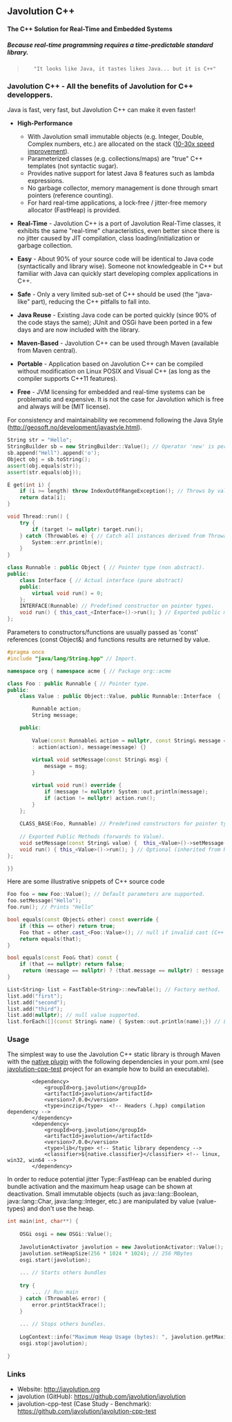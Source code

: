 ## Javolution C++
#### The C++ Solution for Real-Time and Embedded Systems
##### Because real-time programming requires a time-predictable standard library.

>        "It looks like Java, it tastes likes Java... but it is C++"

### Javolution C++ - All the benefits of Javolution for C++ developpers.

Java is fast, very fast, but Javolution C++ can make it even faster!

- **High-Performance** 
    - With Javolution small immutable objects (e.g. Integer, Double, Complex numbers, etc.)
      are allocated on the stack ([10-30x speed improvement](https://github.com/javolution/javolution-cpp-test)). 
    - Parameterized classes (e.g. collections/maps) are "true" C++ templates (not syntactic sugar).
    - Provides native support for latest Java 8 features such as lambda expressions. 
    - No garbage collector, memory management is done through smart pointers (reference counting).
    - For hard real-time applications, a lock-free / jitter-free memory allocator (FastHeap) is provided.

- **Real-Time** - Javolution C++ is a port of Javolution Real-Time classes, it exhibits the same "real-time" characteristics, even better since there is no jitter caused by JIT compilation, class loading/initialization or garbage collection.

- **Easy** - About 90% of your source code will be identical to Java code (syntactically and library wise). Someone not knowledgeable in C++ but familiar with Java can quickly start developing complex applications in C++.

- **Safe** - Only a very limited sub-set of C++ should be used (the "java-like" part), reducing the C++ pitfalls to fall into.

- **Java Reuse** - Existing Java code can be ported quickly (since 90% of the code stays the same); JUnit and OSGi have been ported in a few days and are now included with the library.

- **Maven-Based** - Javolution C++ can be used through Maven (available from Maven central).

- **Portable** - Application based on Javolution C++ can be compiled without modification on Linux POSIX and Visual C++ (as long as the compiler supports C++11 features). 

- **Free** - JVM licensing for embedded and real-time systems can be problematic and expensive. It is not the case for Javolution which is free and always will be (MIT license). 
  
For consistency and maintainability we recommend following the Java Style (http://geosoft.no/development/javastyle.html).

```cpp
String str = "Hello"; 
StringBuilder sb = new StringBuilder::Value(); // Operator 'new' is performed on the Value type. 
sb.append("Hell").append('o');
Object obj = sb.toString();                       
assert(obj.equals(str));
assert(str.equals(obj));

E get(int i) {
    if (i >= length) throw IndexOutOfRangeException(); // Throws by value (no 'new'), but caught by reference (&).
    return data[i];
}

void Thread::run() {
    try {
        if (target != nullptr) target.run(); 
    } catch (Throwable& e) { // Catch all instances derived from Throwable.
        System::err.println(e);
    }
}

class Runnable : public Object { // Pointer type (non abstract).
public:
    class Interface { // Actual interface (pure abstract)
    public:
        virtual void run() = 0;    
    }; 
    INTERFACE(Runnable) // Predefined constructor on pointer types.
    void run() { this_cast_<Interface>()->run(); } // Exported public method (dynamic cast)
};
``` 

Parameters to constructors/functions are usually passed as 'const' references (const Object&) and functions results are returned by value.
 
```cpp
#pragma once 
#include "java/lang/String.hpp" // Import.

namespace org { namespace acme { // Package org::acme

class Foo : public Runnable { // Pointer type.
public:
    class Value : public Object::Value, public Runnable::Interface  {  // Value type (holds member methods)

        Runnable action;
        String message;

    public:
    
        Value(const Runnable& action = nullptr, const String& message = nullptr) 
        : action(action), message(message) {}         
    
        virtual void setMessage(const String& msg) { 
            message = msg;
        }

        virtual void run() override {
            if (message != nullptr) System::out.println(message);
            if (action != nullptr) action.run();
        }
    };
    
    CLASS_BASE(Foo, Runnable) // Predefined constructors for pointer types.
        
    // Exported Public Methods (forwards to Value).
    void setMessage(const String& value) {  this_<Value>()->setMessage(value); }    
    void run() { this_<Value>()->run(); } // Optional (inherited from Runnable)
}; 

}}
``` 
Here are some illustrative snippets of C++ source code

```cpp
Foo foo = new Foo::Value(); // Default parameters are supported.
foo.setMessage("Hello");
foo.run(); // Prints "Hello"

bool equals(const Object& other) const override {
    if (this == other) return true;
    Foo that = other.cast_<Foo::Value>(); // null if invalid cast (C++ specific)
    return equals(that);
}

bool equals(const Foo& that) const {
    if (that == nullptr) return false;
     return (message == nullptr) ? (that.message == nullptr) : message.equals(that.message);
} 

List<String> list = FastTable<String>::newTable(); // Factory method. 
list.add("first");                                  
list.add("second");
list.add("third");
list.add(nullptr); // null value supported.
list.forEach([](const String& name) { System::out.println(name);}) // Lambda expression.
``` 

### Usage

The simplest way to use the Javolution C++ static library is through Maven with the [native plugin](http://www.mojohaus.org/maven-native/native-maven-plugin/) 
with the following dependencies in your pom.xml (see [javolution-cpp-test](https://github.com/javolution/javolution-cpp) project for an example how to build an executable). 

```
        <dependency>
            <groupId>org.javolution</groupId>
            <artifactId>javolution</artifactId>
            <version>7.0.0</version>
            <type>inczip</type>  <!-- Headers (.hpp) compilation dependency -->
        </dependency>
        <dependency>
            <groupId>org.javolution</groupId>
            <artifactId>javolution</artifactId>
            <version>7.0.0</version>
            <type>lib</type> <!-- Static library dependency -->
            <classifier>${native.classifier}</classifier> <!-- linux, win32, win64 -->
        </dependency>
```

In order to reduce potential jitter Type::FastHeap can be enabled during bundle activation and the maximum heap usage can be shown at deactivation. 
Small immutable objects (such as java::lang::Boolean, java::lang::Char, java::lang::Integer, etc.) are manipulated by value (value-types) and don't use the heap.

```cpp
int main(int, char**) {
    
    OSGi osgi = new OSGi::Value();
    
    JavolutionActivator javolution = new JavolutionActivator::Value();
    javolution.setHeapSize(256 * 1024 * 1024); // 256 MBytes
    osgi.start(javolution);
    
    ... // Starts others bundles 
    
    try {
        ... // Run main
    } catch (Throwable& error) {
        error.printStackTrace();
    }
    
    ... // Stops others bundles.
    
    LogContext::info("Maximum Heap Usage (bytes): ", javolution.getMaximumHeapUsage());
    osgi.stop(javolution);
    
}
```

### Links

- Website: http://javolution.org
- javolution (GitHub): https://github.com/javolution/javolution
- javolution-cpp-test (Case Study - Benchmark): https://github.com/javolution/javolution-cpp-test

